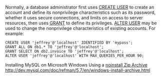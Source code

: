
Normally, a database administrator first uses [CREATE USER](http://dev.mysql.com/doc/refman/5.7/en/create-user.html) to create an account and define its nonprivilege characteristics such as its password, whether it uses secure connections, and limits on access to server resources, then uses [GRANT](http://dev.mysql.com/doc/refman/5.7/en/grant.html) to define its privileges. [ALTER USER](http://dev.mysql.com/doc/refman/5.7/en/alter-user.html) may be used to change the nonprivilege characteristics of existing accounts. For example:

```
CREATE USER 'jeffrey'@'localhost' IDENTIFIED BY 'mypass';
GRANT ALL ON db1.* TO 'jeffrey'@'localhost';
GRANT SELECT ON db2.invoice TO 'jeffrey'@'localhost';
ALTER USER 'jeffrey'@'localhost' WITH MAX_QUERIES_PER_HOUR 90;
```

Installing MySQL on Microsoft Windows Using a [noinstall Zip Archive](http://dev.mysql.com/downloads/mysql/)
<http://dev.mysql.com/doc/refman/5.7/en/windows-install-archive.html>
